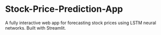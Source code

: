 # Stock-Price-Prediction-App
A fully interactive web app for forecasting stock prices using LSTM neural networks. Built with Streamlit.
